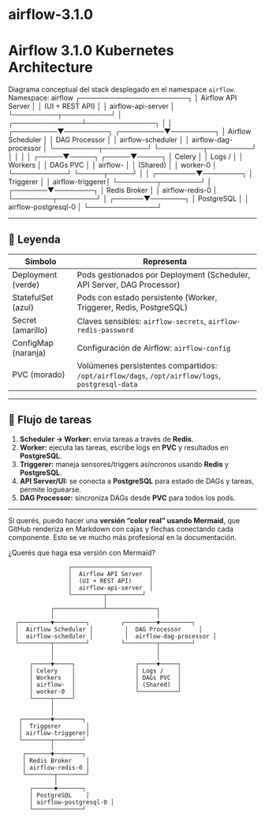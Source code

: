 # airflow-3.1.0
# Airflow 3.1.0 Kubernetes Architecture

Diagrama conceptual del stack desplegado en el namespace `airflow`.
Namespace: airflow
                     ┌──────────────────────┐
                     │  Airflow API Server  │
                     │  (UI + REST API)     │
                     │  airflow-api-server  │
                     └─────────┬──────────┘
                               │
                ┌──────────────┴──────────────┐
                │                             │
      ┌─────────▼─────────┐         ┌─────────▼─────────┐
      │  Airflow Scheduler │         │  DAG Processor     │
      │  airflow-scheduler │         │  airflow-dag-processor │
      └─────────┬─────────┘         └─────────┬─────────┘
                │                             │
                │                             │
          ┌─────▼─────┐                 ┌─────▼─────┐
          │ Celery    │                 │ Logs /    │
          │ Workers   │                 │ DAGs PVC  │
          │ airflow-  │                 │ (Shared)  │
          │ worker-0  │                 └───────────┘
          └─────┬─────┘
                │
                │
       ┌────────▼────────┐
       │  Triggerer       │
       │ airflow-triggerer│
       └────────┬────────┘
                │
        ┌───────▼────────┐
        │ Redis Broker    │
        │ airflow-redis-0 │
        └────────┬────────┘
                 │
          ┌──────▼───────┐
          │ PostgreSQL    │
          │ airflow-postgresql-0 │
          └──────────────┘


---

## 🔹 Leyenda

| Símbolo | Representa |
|---------|------------|
| Deployment (verde) | Pods gestionados por Deployment (Scheduler, API Server, DAG Processor) |
| StatefulSet (azul) | Pods con estado persistente (Worker, Triggerer, Redis, PostgreSQL) |
| Secret (amarillo) | Claves sensibles: `airflow-secrets`, `airflow-redis-password` |
| ConfigMap (naranja) | Configuración de Airflow: `airflow-config` |
| PVC (morado) | Volúmenes persistentes compartidos: `/opt/airflow/dags`, `/opt/airflow/logs`, `postgresql-data` |

---

## 🔹 Flujo de tareas

1. **Scheduler → Worker:** envía tareas a través de **Redis**.  
2. **Worker:** ejecuta las tareas, escribe logs en **PVC** y resultados en **PostgreSQL**.  
3. **Triggerer:** maneja sensores/triggers asíncronos usando **Redis** y **PostgreSQL**.  
4. **API Server/UI:** se conecta a **PostgreSQL** para estado de DAGs y tareas, permite loguearse.  
5. **DAG Processor:** sincroniza DAGs desde **PVC** para todos los pods.

---

Si querés, puedo hacer una **versión “color real” usando Mermaid**, que GitHub renderiza en Markdown con cajas y flechas conectando cada componente. Esto se ve mucho más profesional en la documentación.  

¿Querés que haga esa versión con Mermaid?

                     ┌──────────────────────┐
                     │  Airflow API Server  │
                     │  (UI + REST API)     │
                     │  airflow-api-server  │
                     └─────────┬──────────┘
                               │
                ┌──────────────┴──────────────┐
                │                             │
      ┌─────────▼─────────┐         ┌─────────▼─────────┐
      │  Airflow Scheduler │         │  DAG Processor     │
      │  airflow-scheduler │         │  airflow-dag-processor │
      └─────────┬─────────┘         └─────────┬─────────┘
                │                             │
                │                             │
          ┌─────▼─────┐                 ┌─────▼─────┐
          │ Celery    │                 │ Logs /    │
          │ Workers   │                 │ DAGs PVC  │
          │ airflow-  │                 │ (Shared)  │
          │ worker-0  │                 └───────────┘
          └─────┬─────┘
                │
                │
       ┌────────▼────────┐
       │  Triggerer       │
       │ airflow-triggerer│
       └────────┬────────┘
                │
        ┌───────▼────────┐
        │ Redis Broker    │
        │ airflow-redis-0 │
        └────────┬────────┘
                 │
          ┌──────▼───────┐
          │ PostgreSQL    │
          │ airflow-postgresql-0 │
          └──────────────┘


